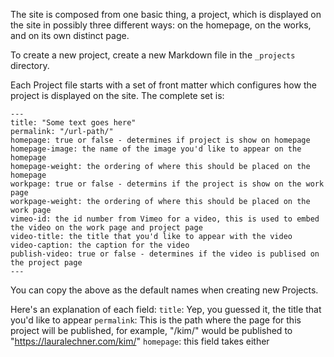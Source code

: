 The site is composed from one basic thing, a project, which is displayed on the site in possibly three different ways: on the homepage, on the works, and on its own distinct page.

To create a new project, create a new Markdown file in the `_projects` directory.

Each Project file starts with a set of front matter which configures how the project is displayed on the site. The complete set is:
```
---
title: "Some text goes here" 
permalink: "/url-path/"
homepage: true or false - determines if project is show on homepage
homepage-image: the name of the image you'd like to appear on the homepage
homepage-weight: the ordering of where this should be placed on the homepage
workpage: true or false - determins if the project is show on the work page 
workpage-weight: the ordering of where this should be placed on the work page 
vimeo-id: the id number from Vimeo for a video, this is used to embed the video on the work page and project page 
video-title: the title that you'd like to appear with the video
video-caption: the caption for the video 
publish-video: true or false - determines if the video is publised on the project page 
---
```

You can copy the above as the default names when creating new Projects.

Here's an explanation of each field:
`title`: Yep, you guessed it, the title that you'd like to appear
`permalink`: This is the path where the page for this project will be published, for example, "/kim/" would be published to "https://lauralechner.com/kim/"
`homepage`: this field takes either 

